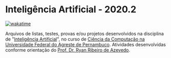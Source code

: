 # **Inteligência Artificial - 2020.2**

[![wakatime](https://wakatime.com/badge/user/28b1095a-8445-41d9-8a3e-70e15b895f80/project/99ed07a3-8da5-4384-be1b-c229d7e2f0b7.svg)](https://wakatime.com/badge/user/28b1095a-8445-41d9-8a3e-70e15b895f80/project/99ed07a3-8da5-4384-be1b-c229d7e2f0b7)

Arquivos de listas, testes, provas e/ou projetos desenvolvidos na disciplina de "[Inteligência Artificial][IA]", no curso de [Ciência da Computação na Universidade Federal do Agreste de Pernambuco][UFAPE]. Atividades desenvolvidas conforme orientação do [Prof. Dr. Ryan Ribeiro de Azevedo][PROFESSOR].

<!-- Links -->

[IA]: https://sites.google.com/site/ryanweb9/teaching/ia-2020-1
[UFAPE]: http://www.ufape.edu.br/br/node/409
[PROFESSOR]: https://sites.google.com/site/ryanweb9/
<!-- [bnb]:  -->
